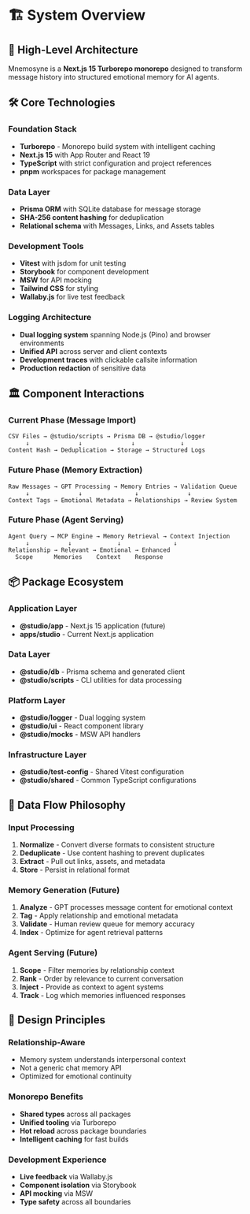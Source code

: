# 🏗️ System Overview

## 🎯 High-Level Architecture

Mnemosyne is a **Next.js 15 Turborepo monorepo** designed to transform message history into structured emotional memory for AI agents.

## 🛠️ Core Technologies

### Foundation Stack

- **Turborepo** - Monorepo build system with intelligent caching
- **Next.js 15** with App Router and React 19
- **TypeScript** with strict configuration and project references
- **pnpm** workspaces for package management

### Data Layer

- **Prisma ORM** with SQLite database for message storage
- **SHA-256 content hashing** for deduplication
- **Relational schema** with Messages, Links, and Assets tables

### Development Tools

- **Vitest** with jsdom for unit testing
- **Storybook** for component development
- **MSW** for API mocking
- **Tailwind CSS** for styling
- **Wallaby.js** for live test feedback

### Logging Architecture

- **Dual logging system** spanning Node.js (Pino) and browser environments
- **Unified API** across server and client contexts
- **Development traces** with clickable callsite information
- **Production redaction** of sensitive data

## 🏛️ Component Interactions

### Current Phase (Message Import)

```
CSV Files → @studio/scripts → Prisma DB → @studio/logger
     ↓              ↓              ↓             ↓
Content Hash → Deduplication → Storage → Structured Logs
```

### Future Phase (Memory Extraction)

```
Raw Messages → GPT Processing → Memory Entries → Validation Queue
     ↓              ↓               ↓              ↓
Context Tags → Emotional Metadata → Relationships → Review System
```

### Future Phase (Agent Serving)

```
Agent Query → MCP Engine → Memory Retrieval → Context Injection
     ↓           ↓             ↓               ↓
Relationship → Relevant → Emotional → Enhanced
  Scope      Memories    Context    Response
```

## 📦 Package Ecosystem

### Application Layer

- **@studio/app** - Next.js 15 application (future)
- **apps/studio** - Current Next.js application

### Data Layer

- **@studio/db** - Prisma schema and generated client
- **@studio/scripts** - CLI utilities for data processing

### Platform Layer

- **@studio/logger** - Dual logging system
- **@studio/ui** - React component library
- **@studio/mocks** - MSW API handlers

### Infrastructure Layer

- **@studio/test-config** - Shared Vitest configuration
- **@studio/shared** - Common TypeScript configurations

## 🔄 Data Flow Philosophy

### Input Processing

1. **Normalize** - Convert diverse formats to consistent structure
2. **Deduplicate** - Use content hashing to prevent duplicates
3. **Extract** - Pull out links, assets, and metadata
4. **Store** - Persist in relational format

### Memory Generation (Future)

1. **Analyze** - GPT processes message content for emotional context
2. **Tag** - Apply relationship and emotional metadata
3. **Validate** - Human review queue for memory accuracy
4. **Index** - Optimize for agent retrieval patterns

### Agent Serving (Future)

1. **Scope** - Filter memories by relationship context
2. **Rank** - Order by relevance to current conversation
3. **Inject** - Provide as context to agent systems
4. **Track** - Log which memories influenced responses

## 🎯 Design Principles

### Relationship-Aware

- Memory system understands interpersonal context
- Not a generic chat memory API
- Optimized for emotional continuity

### Monorepo Benefits

- **Shared types** across all packages
- **Unified tooling** via Turborepo
- **Hot reload** across package boundaries
- **Intelligent caching** for fast builds

### Development Experience

- **Live feedback** via Wallaby.js
- **Component isolation** via Storybook
- **API mocking** via MSW
- **Type safety** across all boundaries
